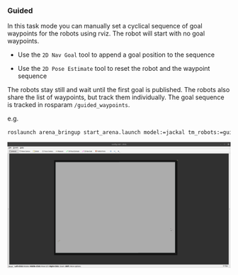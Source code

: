 ### Guided

In this task mode you can manually set a cyclical sequence of goal waypoints for the robots using rviz. The robot will start with no goal waypoints.

- Use the `2D Nav Goal` tool to append a goal position to the sequence

- Use the `2D Pose Estimate` tool to reset the robot and the waypoint sequence

The robots stay still and wait until the first goal is published. The robots also share the list of waypoints, but track them individually.
The goal sequence is tracked in rosparam `/guided_waypoints`.

e.g.

```sh
roslaunch arena_bringup start_arena.launch model:=jackal tm_robots:=guided
```

![Guided](./gifs/guided.gif)
